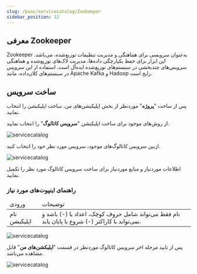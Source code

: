 ```yaml
---
slug: /paas/servicecatalog/Zookeeper
sidebar_position: 12
---
```


## معرفی Zookeeper
Zookeeper به‌عنوان سرویسی برای هماهنگی و مدیریت تنظیمات توزیع‌شده، می‌باشد. این ابزار برای حفظ یکپارچگی داده‌ها، مدیریت لاک‌های توزیع‌شده و هماهنگی سرویس‌های چندبخشی در سیستم‌های توزیع‌شده ایده‌آل است. استفاده از این سرویس در سیستم‌های کلان‌داده، مانند Apache Kafka و Hadoop رایج است.


## ساخت سرویس

پس از ساخت "**پروژه**" موردنظر از بخش اپلیکیشن‌های من، ساخت اپلیکیشن را انتخاب نمایید.

از روش‌های موجود برای ساخت اپلیکیشن "**سرویس کاتالوگ**" را انتخاب نمایید.

![servicecatalog](/img/servicecatalog/servicecatalog00.png)

ازبین سرویس کاتالوگ‌های موجود، سرویس مورد نظر خود را انتخاب کنید.

![servicecatalog](/img/servicecatalog/servicecatalog000.png)

اطلاعات موردنیاز و منابع موردنیاز برای ساخت سرویس کاتالوگ مورد نظر را تکمیل نمایید.

### راهنمای اینپوت‌های مورد نیاز
<table>
    <thead>
        <tr>
            <td>ورودی</td>
            <td>توضیحات</td>
        </tr>
    </thead>
    <tbody>
        <tr>
            <td>نام اپلیکیشن</td>
            <td>نام فقط می‌تواند شامل حروف کوچک، اعداد یا (-) باشد و نمی‌تواند با کاراکتر (-) شروع یا پایان یابد.</td>
        </tr>
    </tbody>
</table>

![servicecatalog](/img/servicecatalog/servicecatalog23.png)

 پس از تایید مرحله اخر سرویس کاتالوگ موردنظر در قسمت "**اپلیکشن‌های من**" قابل مشاهده می‌باشد.
 
 ![servicecatalog](/img/servicecatalog/servicecatalog24.png)

